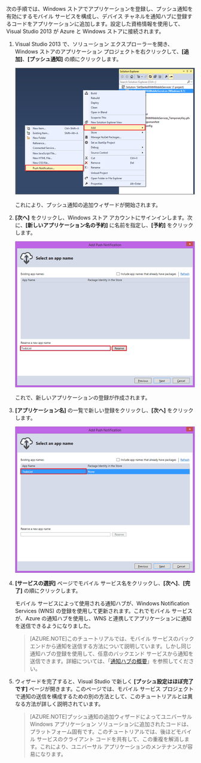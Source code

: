 ﻿次の手順では、Windows ストアでアプリケーションを登録し、プッシュ通知を有効にするモバイル サービスを構成し、デバイス チャネルを通知ハブに登録するコードをアプリケーションに追加します。設定した資格情報を使用して、Visual Studio 2013 が Azure と Windows ストアに接続されます。 

1. Visual Studio 2013 で、ソリューション エクスプローラーを開き、Windows ストアのアプリケーション プロジェクトを右クリックして、**[追加]**、**[プッシュ通知]** の順にクリックします。 

	![Add Push Notification wizard in Visual Studio 2013](../includes/media/mobile-services-create-new-push-vs2013/mobile-add-push-notifications-vs2013.png)

	これにより、プッシュ通知の追加ウィザードが開始されます。

2. **[次へ]** をクリックし、Windows ストア アカウントにサインインします。次に、**[新しいアプリケーション名の予約]** に名前を指定し、**[予約]** をクリックします。

	![Select an app name in the Add Push Notification wizard](../includes/media/mobile-services-create-new-push-vs2013/mobile-add-push-notifications-vs2013-2.png) 

	これで、新しいアプリケーションの登録が作成されます。

3. **[アプリケーション名]** の一覧で新しい登録をクリックし、**[次へ]** をクリックします。

	![mobile-add-push-notifications-vs2013-3](../includes/media/mobile-services-create-new-push-vs2013/mobile-add-push-notifications-vs2013-3.png)

4. **[サービスの選択]** ページでモバイル サービス名をクリックし、**[次へ]**、**[完了]** の順にクリックします。 

	モバイル サービスによって使用される通知ハブが、Windows Notification Services (WNS) の登録を使用して更新されます。これでモバイル サービスが、Azure の通知ハブを使用し、WNS と連携してアプリケーションに通知を送信できるようになりました。 

	>[AZURE.NOTE]このチュートリアルでは、モバイル サービスのバックエンドから通知を送信する方法について説明しています。しかし同じ通知ハブの登録を使用して、任意のバックエンド サービスから通知を送信できます。詳細については、「[通知ハブの概要](http://msdn.microsoft.com/ja-jp/library/azure/jj927170.aspx)」を参照してください。

5. ウィザードを完了すると、Visual Studio で新しく **[プッシュ設定はほぼ完了です]** ページが開きます。このページでは、モバイル サービス プロジェクトで通知の送信を構成するための別の方法として、このチュートリアルとは異なる方法が詳しく説明されています。 

	>[AZURE.NOTE]プッシュ通知の追加ウィザードによってユニバーサル Windows アプリケーション ソリューションに追加されたコードは、プラットフォーム固有です。このチュートリアルでは、後ほどモバイル サービスのクライアント コードを共有して、この重複を解消します。これにより、ユニバーサル アプリケーションのメンテナンスが容易になります。  

<!-- URLs. -->
[モバイル サービスの使用]: /ja-jp/develop/mobile/tutorials/get-started/
[データの使用]: /ja-jp/develop/mobile/tutorials/get-started-with-data-dotnet/
[Import your publishsettings file in Visual Studio 2013 (Visual Studio 2013 での publishsettings ファイルのインポート)]: /ja-jp/documentation/articles/mobile-services-windows-how-to-import-publishsettings/
<!--HONumber=42-->
